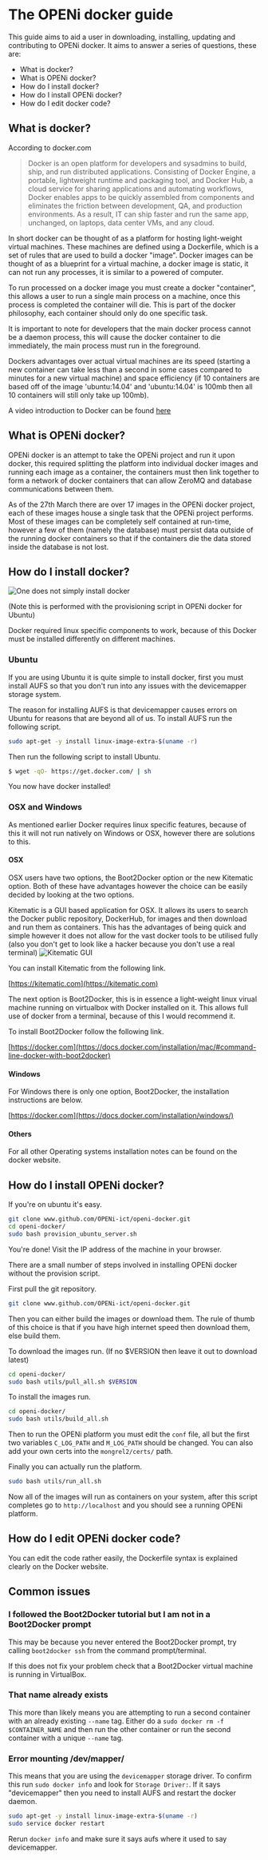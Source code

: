 # The OPENi docker guide
This guide aims to aid a user in downloading, installing, updating and contributing to OPENi docker.
It aims to answer a series of questions, these are:
* What is docker?
* What is OPENi docker?
* How do I install docker?
* How do I install OPENi docker?
* How do I edit docker code?

## What is docker?
According to docker.com

>Docker is an open platform for developers and sysadmins to build, ship, and run distributed applications. Consisting of Docker Engine, a portable, lightweight runtime and packaging tool, and Docker Hub, a cloud service for sharing applications and automating workflows, Docker enables apps to be quickly assembled from components and eliminates the friction between development, QA, and production environments. As a result, IT can ship faster and run the same app, unchanged, on laptops, data center VMs, and any cloud.

In short docker can be thought of as a platform for hosting light-weight virtual machines. These machines are defined using a Dockerfile, which is a set of rules that are used to build a docker "image". Docker images can be thought of as a blueprint for a virtual machine, a docker image is static, it can not run any processes, it is similar to a powered of computer.

To run processed on a docker image you must create a docker "container", this allows a user to run a single main process on a machine, once this process is completed the container will die. This is part of the docker philosophy, each container should only do one specific task.

It is important to note for developers that the main docker process cannot be a daemon process, this will cause the docker container to die immediately, the main process must run in the foreground.

Dockers advantages over actual virtual machines are its speed (starting a new container can take less than a second in some cases compared to minutes for a new virtual machine) and space efficiency (if 10 containers are based off of the image 'ubuntu:14.04' and 'ubuntu:14.04' is 100mb then all 10 containers will still only take up 100mb).

A video introduction to Docker can be found [here](https://youtu.be/ZzQfxoMFH0U)

## What is OPENi docker?
OPENi docker is an attempt to take the OPENi project and run it upon docker, this required splitting the platform into individual docker images and running each image as a container, the containers must then link together to form a network of docker containers that can allow ZeroMQ and database communications between them.

As of the 27th March there are over 17 images in the OPENi docker project, each of these images house a single task that the OPENi project performs. Most of these images can be completely self contained at run-time, however a few  of them (namely the database) must persist data outside of the running docker containers so that if the containers die the data stored inside the database is not lost.

## How do I install docker?
![One does not simply install docker](http://i.imgur.com/nFGC7lK.jpg)

(Note this is performed with the provisioning script in OPENi docker for Ubuntu)

Docker required linux specific components to work, because of this Docker must be installed differently on different machines.

### Ubuntu
If you are using Ubuntu it is quite simple to install docker, first you must install AUFS so that you don't run into any issues with the devicemapper storage system. 

The reason for installing AUFS is that devicemapper causes errors on Ubuntu for reasons that are beyond all of us. To install AUFS run the following script.

```bash
sudo apt-get -y install linux-image-extra-$(uname -r)
```

Then run the following script to install Ubuntu.

```bash
$ wget -qO- https://get.docker.com/ | sh
```

You now have docker installed!

### OSX and Windows
As mentioned earlier Docker requires linux specific features, because of this it will not run natively on Windows or OSX, however there are solutions to this.

#### OSX
OSX users have two options, the Boot2Docker option or the new Kitematic option. Both of these have advantages however the choice can be easily decided by looking at the two options.

Kitematic is a GUI based application for OSX. It allows its users to search the Docker public repository, DockerHub, for images and then download and run them as containers. This has the advantages of being quick and simple however it does not allow for the vast docker tools to be utilised fully (also you don't get to look like a hacker because you don't use a real terminal)
![Kitematic GUI](https://blog.docker.com/media/Screenshot-2015-02-23-16.27.27.jpg)

You can install Kitematic from the following link.

[https://kitematic.com](https://kitematic.com)

The next option is Boot2Docker, this is in essence a light-weight linux virual machine running on virtualbox with Docker installed on it. This allows full use of docker from a terminal, because of this I would recommend it.

To install Boot2Docker follow the following link.

[https://docker.com](https://docs.docker.com/installation/mac/#command-line-docker-with-boot2docker)

#### Windows

For Windows there is only one option, Boot2Docker, the installation instructions are below.

[https://docker.com](https://docs.docker.com/installation/windows/)

#### Others

For all other Operating systems installation notes can be found on the docker website.

## How do I install OPENi docker?

If you're on ubuntu it's easy.

```bash
git clone www.github.com/OPENi-ict/openi-docker.git
cd openi-docker/
sudo bash provision_ubuntu_server.sh
```

You're done! Visit the IP address of the machine in your browser.

There are a small number of steps involved in installing OPENi docker without the provision script.

First pull the git repository.

```bash
git clone www.github.com/OPENi-ict/openi-docker.git
```

Then you can either build the images or download them. The rule of thumb of this choice is that if you have high internet speed then download them, else build them.

To download the images run. (If no $VERSION then leave it out to download latest)

```bash
cd openi-docker/
sudo bash utils/pull_all.sh $VERSION
```

To install the images run.

```bash
cd openi-docker/
sudo bash utils/build_all.sh
```

Then to run the OPENi platform you must edit the ``` conf ``` file, all but the first two variables ```C_LOG_PATH``` and ```M_LOG_PATH``` should be changed. You can also add your own certs into the ```mongrel2/certs/``` path.

Finally you can actually run the platform.

```bash
sudo bash utils/run_all.sh
```

Now all of the images will run as containers on your system, after this script completes go to ```http://localhost``` and you should see a running OPENi platform.

## How do I edit OPENi docker code?

You can edit the code rather easily, the Dockerfile syntax is explained clearly on the Docker website.

## Common issues
### I followed the Boot2Docker tutorial but I am not in a Boot2Docker prompt
This may be because you never entered the Boot2Docker prompt, try calling ```boot2docker ssh``` 
from the command prompt/terminal. 

If this does not fix your problem check that a Boot2Docker virtual machine is running in VirtualBox.

### That name already exists

This more than likely means you are attempting to run a second container with an already existing ```--name``` tag. Either do a ```sudo docker rm -f $CONTAINER_NAME``` and then run the other container or run the second container with a unique ```--name``` tag.

### Error mounting /dev/mapper/

This means that you are using the ```devicemapper``` storage driver. To confirm this run ```sudo docker info``` and look for ```Storage Driver:```. If it says "devicemapper" then you need to install AUFS and restart the docker daemon.

```bash
sudo apt-get -y install linux-image-extra-$(uname -r)
sudo service docker restart
```

Rerun ```docker info``` and make sure it says aufs where it used to say devicemapper.

